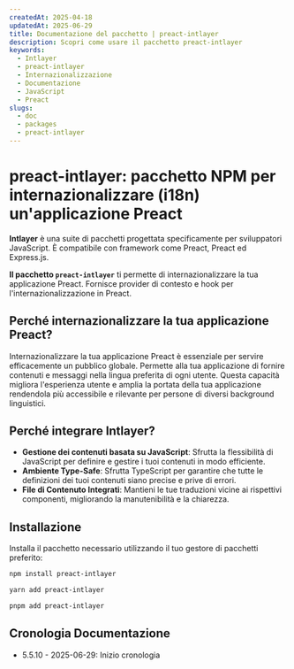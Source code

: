 ```yaml
---
createdAt: 2025-04-18
updatedAt: 2025-06-29
title: Documentazione del pacchetto | preact-intlayer
description: Scopri come usare il pacchetto preact-intlayer
keywords:
  - Intlayer
  - preact-intlayer
  - Internazionalizzazione
  - Documentazione
  - JavaScript
  - Preact
slugs:
  - doc
  - packages
  - preact-intlayer
---
```


# preact-intlayer: pacchetto NPM per internazionalizzare (i18n) un'applicazione Preact

**Intlayer** è una suite di pacchetti progettata specificamente per sviluppatori JavaScript. È compatibile con framework come Preact, Preact ed Express.js.

**Il pacchetto `preact-intlayer`** ti permette di internazionalizzare la tua applicazione Preact. Fornisce provider di contesto e hook per l'internazionalizzazione in Preact.

## Perché internazionalizzare la tua applicazione Preact?

Internazionalizzare la tua applicazione Preact è essenziale per servire efficacemente un pubblico globale. Permette alla tua applicazione di fornire contenuti e messaggi nella lingua preferita di ogni utente. Questa capacità migliora l'esperienza utente e amplia la portata della tua applicazione rendendola più accessibile e rilevante per persone di diversi background linguistici.

## Perché integrare Intlayer?

- **Gestione dei contenuti basata su JavaScript**: Sfrutta la flessibilità di JavaScript per definire e gestire i tuoi contenuti in modo efficiente.
- **Ambiente Type-Safe**: Sfrutta TypeScript per garantire che tutte le definizioni dei tuoi contenuti siano precise e prive di errori.
- **File di Contenuto Integrati**: Mantieni le tue traduzioni vicine ai rispettivi componenti, migliorando la manutenibilità e la chiarezza.

## Installazione

Installa il pacchetto necessario utilizzando il tuo gestore di pacchetti preferito:

```bash packageManager="npm"
npm install preact-intlayer
```

```bash packageManager="yarn"
yarn add preact-intlayer
```

```bash packageManager="pnpm"
pnpm add preact-intlayer
```

## Cronologia Documentazione

- 5.5.10 - 2025-06-29: Inizio cronologia
